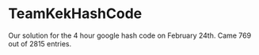 # TeamKekHashCode
Our solution for the 4 hour google hash code on February 24th.
Came 769 out of 2815 entries.
